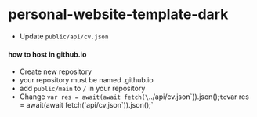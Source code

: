 # personal-website-template-dark

- Update `public/api/cv.json`


#### how to host in github.io
- Create new repository
- your repository must be named <user>.github.io
- add `public/main` to `/` in your repository
- Change `var res = await(await fetch(\`../api/cv.json\`)).json();` to `var res = await(await fetch(\`api/cv.json\`)).json();`
